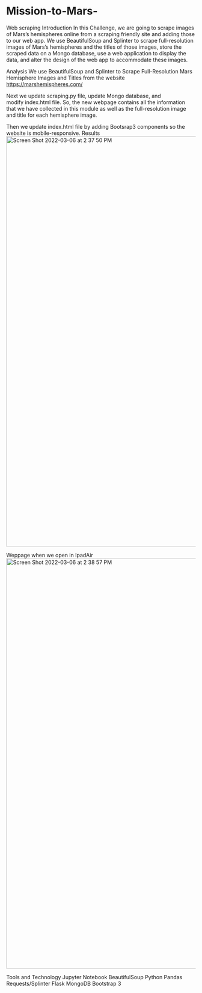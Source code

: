 # Mission-to-Mars-
Web scraping
Introduction
In this Challenge, we are going to scrape images of Mars’s hemispheres online from a scraping friendly site and adding those to our web app. We use  BeautifulSoup and Splinter to scrape full-resolution images of Mars’s hemispheres and the titles of those images, store the scraped data on a Mongo database, use a web application to display the data, and alter the design of the web app to accommodate these images.

Analysis 
We use BeautifulSoup and Splinter to Scrape Full-Resolution Mars Hemisphere Images and Titles from the website https://marshemispheres.com/ 




Next we update scraping.py file, update Mongo database, and modify index.html file. So, the new webpage contains all the information that we have collected in this module as well as the full-resolution image and title for each hemisphere image. 

Then we update index.html file by adding Bootsrap3 components so the website is mobile-responsive.
Results
<img width="1091" alt="Screen Shot 2022-03-06 at 2 37 50 PM" src="https://user-images.githubusercontent.com/72629108/156943250-32dce9ed-7800-4f07-9f70-928119c9f668.png">

Weppage when we open in IpadAir
<img width="1091" alt="Screen Shot 2022-03-06 at 2 38 57 PM" src="https://user-images.githubusercontent.com/72629108/156943264-7d4ec062-c59c-4e72-85bc-609723b71937.png">


Tools and Technology
Jupyter Notebook
BeautifulSoup
Python
Pandas
Requests/Splinter
Flask
MongoDB
Bootstrap 3


